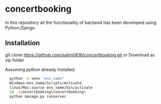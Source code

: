 # concertbooking

In this repository all the functionality of backend has been developed using Python,Django.

## Installation

git clone https://github.com/salim0616/concertbooking.git
or
Download as zip folder

Assuming python already Installed.

```bash
  python -m venv "env_name"
  Windows:env_name/Scripts/Activate
  linux/Mac:source env_name/bin/activate
  cd .\concertbooking\concertbooking\
  python manage.py runserver 

```

